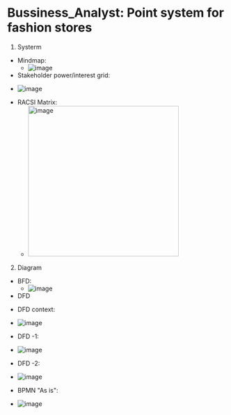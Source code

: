 # Bussiness_Analyst: Point system for fashion stores
1. Systerm
- Mindmap: 
  * ![image](https://github.com/chaukydang/Bussiness_Analyst/assets/94186949/147e74fc-7455-4353-b21a-63d1b52e1220)
-	Stakeholder power/interest grid: 
  * ![image](https://github.com/chaukydang/Bussiness_Analyst/assets/94186949/070e965e-49b7-47b6-936d-62b84f176729)
- RACSI Matrix: 
  * <img width="346" alt="image" src="https://github.com/chaukydang/Bussiness_Analyst/assets/94186949/0bffcc24-e1d1-4b8d-ae48-b2aa0ce55964">
2. Diagram
- BFD:
  * ![image](https://github.com/chaukydang/Bussiness_Analyst/assets/94186949/3dc0f74c-cf23-436f-9ce4-550e21736767)
- DFD
 + DFD context:
  * ![image](https://github.com/chaukydang/Bussiness_Analyst/assets/94186949/2a549a24-609c-422a-996b-e18c3768f7d6)
+ DFD -1:
 * ![image](https://github.com/chaukydang/Bussiness_Analyst/assets/94186949/bfba698d-b340-4997-a4cc-5dcbd1e02382)
+ DFD -2:
 * ![image](https://github.com/chaukydang/Bussiness_Analyst/assets/94186949/f4a292bb-513e-4ab8-a5e9-aed28fda5805)
+ BPMN "As is": 
 * ![image](https://github.com/chaukydang/Bussiness_Analyst/assets/94186949/6eeec657-f80c-4347-92c0-39f5167da23a)
    


